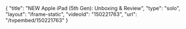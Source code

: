 {
    "title": "NEW Apple iPad (5th Gen): Unboxing & Review",
    "type": "solo",
    "layout": "iframe-static",
    "videoId": "150221763",
    "url": "\/tvpembed\/150221763"
}